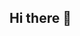 ## Hi there 👋

<!--
**IParsaRaza/IParsaRaza** is a ✨ _special_ ✨ repository because its `README.md` (this file) appears on your GitHub profile.

Here are some ideas to get you started:

- 🔭 I’m currently working on a learner code stimulator for little kids. 
- 🌱 I’m currently learning how to make profesional code apps. 
- 💬 Ask me about code, nerdy stuff, book stuff, pinterest stuff, puzzles, sudokos, Pixel Art, Patterns and Sequences
- 📫 How to reach me: parsa.r0330@gmail.com or praza@ebnet.org
- 😄 Pronouns: She/her
- ⚡ Fun fact: I've written 3 manuscripts and am waiting to get older to publish! >>>
- 🎒 Grade: I'm currently in the 8th grade 
-->
